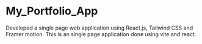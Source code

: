 # My_Portfolio_App
Developed a single page web application using React.js, Tailwind CSS and Framer motion.
This is an single page application done using vite and react.
